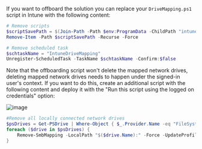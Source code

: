 If you want to offboard the solution you can replace your `DriveMapping.ps1` script in Intune with the following content:

```powershell
# Remove scripts
$scriptSavePath = $(Join-Path -Path $env:ProgramData -ChildPath "intune-drive-mapping-generator")
Remove-Item -Path $scriptSavePath -Recurse -Force

# Remove scheduled task
$schtaskName = "IntuneDriveMapping"
Unregister-ScheduledTask -TaskName $schtaskName -Confirm:$false
```

Note that the offboarding script won't delete the mapped network drives, deleting mapped network drives needs to happen under the signed-in user's context. If you want to do this, create an additional script with the following content and deploy it with the "Run this script using the logged on credentials" option:

![image](https://user-images.githubusercontent.com/32899754/94411478-e71be380-0178-11eb-93c0-63f3205184c5.png)

```powershell
#Remove all locally connected network drives
$psDrives = Get-PSDrive | Where-Object { $_.Provider.Name -eq "FileSystem" -and $_.Root -notin @("$env:SystemDrive\", "D:\") }
foreach ($drive in $psDrives) {
    Remove-SmbMapping -LocalPath "$($drive.Name):" -Force -UpdateProfile
}
```



